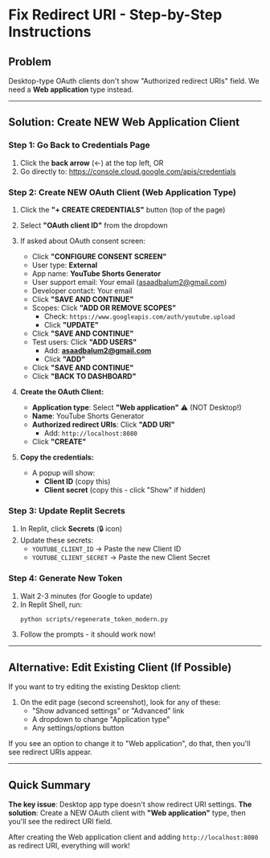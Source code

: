 # Fix Redirect URI - Step-by-Step Instructions

## Problem
Desktop-type OAuth clients don't show "Authorized redirect URIs" field. We need a **Web application** type instead.

---

## Solution: Create NEW Web Application Client

### Step 1: Go Back to Credentials Page
1. Click the **back arrow** (←) at the top left, OR
2. Go directly to: https://console.cloud.google.com/apis/credentials

### Step 2: Create NEW OAuth Client (Web Application Type)
1. Click the **"+ CREATE CREDENTIALS"** button (top of the page)
2. Select **"OAuth client ID"** from the dropdown
3. If asked about OAuth consent screen:
   - Click **"CONFIGURE CONSENT SCREEN"**
   - User type: **External**
   - App name: **YouTube Shorts Generator**
   - User support email: Your email (asaadbalum2@gmail.com)
   - Developer contact: Your email
   - Click **"SAVE AND CONTINUE"**
   - Scopes: Click **"ADD OR REMOVE SCOPES"**
     - Check: `https://www.googleapis.com/auth/youtube.upload`
     - Click **"UPDATE"**
   - Click **"SAVE AND CONTINUE"**
   - Test users: Click **"ADD USERS"**
     - Add: **asaadbalum2@gmail.com**
     - Click **"ADD"**
   - Click **"SAVE AND CONTINUE"**
   - Click **"BACK TO DASHBOARD"**

4. **Create the OAuth Client:**
   - **Application type**: Select **"Web application"** ⚠️ (NOT Desktop!)
   - **Name**: YouTube Shorts Generator
   - **Authorized redirect URIs**: Click **"ADD URI"**
     - Add: `http://localhost:8080`
   - Click **"CREATE"**

5. **Copy the credentials:**
   - A popup will show:
     - **Client ID** (copy this)
     - **Client secret** (copy this - click "Show" if hidden)

### Step 3: Update Replit Secrets
1. In Replit, click **Secrets** (🔒 icon)
2. Update these secrets:
   - `YOUTUBE_CLIENT_ID` → Paste the new Client ID
   - `YOUTUBE_CLIENT_SECRET` → Paste the new Client Secret

### Step 4: Generate New Token
1. Wait 2-3 minutes (for Google to update)
2. In Replit Shell, run:
   ```bash
   python scripts/regenerate_token_modern.py
   ```
3. Follow the prompts - it should work now!

---

## Alternative: Edit Existing Client (If Possible)

If you want to try editing the existing Desktop client:

1. On the edit page (second screenshot), look for any of these:
   - "Show advanced settings" or "Advanced" link
   - A dropdown to change "Application type"
   - Any settings/options button

If you see an option to change it to "Web application", do that, then you'll see redirect URIs appear.

---

## Quick Summary

**The key issue**: Desktop app type doesn't show redirect URI settings.
**The solution**: Create a NEW OAuth client with **"Web application"** type, then you'll see the redirect URI field.

After creating the Web application client and adding `http://localhost:8080` as redirect URI, everything will work!

